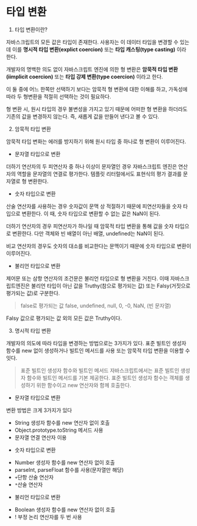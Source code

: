 # 타입 변환

1. 타입 변환이란?

자바스크립트의 모든 값은 타입이 존재한다. 사용자는 이 데이터 타입을 변경할 수 있는데 이를 **명시적 타입 변환(explict coercion)** 또는 **타입 캐스팅(type casting)** 이라 한다.

개발자의 명백한 의도 없이 자바스크립트 엔진에 의한 형 변환은 **암묵적 타입 변환(iimplicit coercion)** 또는 **타입 강제 변환(type coercion)** 이라고 한다. 

이 둘 중에 어느 한쪽만 선택하기 보다는 암묵적 형 변환에 대한 이해를 하고, 가독성에 따라 두 형변환을 적절히 선택하는 것이 필요하다.

형 변환 시, 원시 타입의 경우 불변성을 가지고 있기 때문에 어떠한 형 변환을 하더라도 기존의 값을 변경하지 않는다. 즉, 새롭게 값을 만들어 낸다고 볼 수 있다.

2. 암묵적 타입 변환

암묵적 타입 변화는 에러를 방지하기 위해 원시 타입 중 하나로 형 변환이 이루어진다.

- 문자열 타입으로 변환

더하기 연산자의 두 피연산자 중 하나 이상이 문자열인 경우 자바스크립트 엔진은 연산자의 역할을 문자열의 연결로 평가한다. 템플릿 리터럴에서도 표현식의 평가 결과를 문자열로 형 변환한다.

- 숫자 타입으로 변환

산술 연산자를 사용하는 경우 숫자값이 문맥 상 적절하기 때문에 피연산자들을 숫자 타입으로 변환한다. 이 때, 숫자 타입으로 변환할 수 없는 값은 NaN이 된다.

더하기 연산자의 경우 피연산자가 하나일 때 암묵적 타입 변환을 통해 값을 숫자 타입으로 변환한다. 다만 객체와 빈 배열이 아닌 배열, undefined는 NaN이 된다.

비교 연산자의 경우도 숫자의 대소를 비교한다는 문맥이기 때문에 숫자 타입으로 변환이 이루어진다.

- 불리언 타입으로 변환

제어문 또는 삼항 연산자의 조건문은 불리언 타입으로 형 변환을 거친다. 이때 자바스크립트엔진은 불리언 타입이 아닌 값을 Truthy(참으로 평가되는 값) 또는 Falsy(거짓으로 평가되는 값)로 구분한다. 

> false로 평가되는 값
    false, undefined, null, 0, -0, NaN, (빈 문자열)


Falsy 값으로 평가되는 값 외의 모든 값은 Truthy이다.

3. 명시적 타입 변환

개발자의 의도에 따라 타입을 변경하는 방법으로는 3가지가 있다. 표준 빌트인 생성자 함수를 new 없이 생성하거나 빌트인 메서드를 사용 또는 암묵적 타입 변환을 이용할 수 잇다.

> 표준 빌트인 생성자 함수와 빌트인 메서드
    자바스크립트에서는 표준 빌트인 생성자 함수와 빌트인 메서드를 기본 제공한다. 표준 빌트인 생성자 함수는 객체를 생성하기 위한 함수이고 new 연산자와 함께 호출한다. 

- 문자열 타입으로 변환

변환 방법은 크게 3가지가 있다

+ String 생성자 함수를 new 연산자 없이 호출
+ Object.prototype.toString 메서드 사용
+ 문자열 연결 연산자 이용

- 숫자 타입으로 변환

+ Number 생성자 함수를 new 연산자 없이 호출
+ parseInt, parseFloat 함수를 사용(문자열만 해당)
+ `+`단항 산술 연산자
+ `*`산술 연산자

- 불리언 타입으로 변환

+ Boolean 생성자 함수를 new 연산자 없이 호출
+ ! 부정 논리 연산자를 두 번 사용





